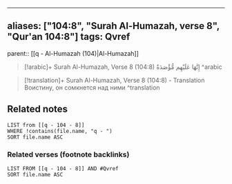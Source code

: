 
---
aliases: ["104:8", "Surah Al-Humazah, verse 8", "Qur'an 104:8"]
tags: Qvref
---

parent:: [[q - Al-Humazah (104)|Al-Humazah]]

> [!arabic]+ Surah Al-Humazah, Verse 8 (104:8)
> <span class="quran-arabic">إِنَّهَا عَلَيْهِم مُّؤْصَدَةٌ</span>
^arabic

> [!translation]+ Surah Al-Humazah, Verse 8 (104:8) - Translation
> Воистину, он сомкнется над ними
^translation



## Related notes
```dataview
LIST from [[q - 104 - 8]]
WHERE !contains(file.name, "q - ")
SORT file.name ASC
```

### Related verses (footnote backlinks)
```dataview
LIST FROM [[q - 104 - 8]] AND #Qvref
SORT file.name ASC
```

